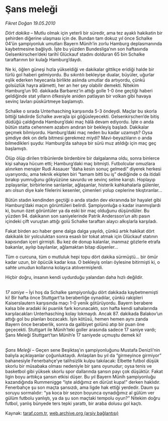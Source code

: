 # Şans meleği

*Fikret Doğan 19.05.2010*

<div class="yazi"><p><i>Dört dakika</i> – Mutlu olmak için yeterli bir süredir, ama tez ayaklı hakikatin bir şehirden diğerine ulaşması için de. Bundan tam dokuz yıl önce Schalke 04’ün şampiyonluk umutları Bayern Münih’in zorlu Hamburg deplasmanında kaybetmesine bağlıydı. İşte bu yüzden Bundesliga’nın son haftasında Gelsenkirschen’deki tarihî Glückauf stadını dolduran 65 bin Schalke taraftarının bir kulağı Hamburg’daydı.</p>
<p>Ne ki, öğlen güneşi hızla yükseldiği ve dakikalar gittikçe eridiği halde bir türlü gol haberi gelmiyordu. Bu sıkıntılı bekleyişe dualar, büyüler, uğurlar eşlik ederken heyecanla birlikte aslında umutlar da artıyordu, çünkü golsüzlük hayra alâmetti, her an her şey olabilir demekti. Nitekim Hamburg’un 90. dakikada Barbarez’in attığı golle 1-0 öne geçtiği haberi geldiğinde stat yılların öfkesiyle aniden patlayan bir volkan gibi havaya sevinç lavları püskürtmeye başlamıştı.</p>
<p>Schalke o sırada Unterhasching karşısında 5-3 öndeydi. Maçlar bu skorla bittiği takdirde Schalke averajla ipi göğüsleyecekti. Gelsenkirschen’de bitiş düdüğü çaldığında Hamburg’daki maç hâlâ devam ediyordu. İşte o anda bütün statta cehennem azabını andıran bir bekleyiş başladı. Dakikalar geçmek bilmiyordu. Hamburg’daki maç neden bu kadar uzamıştı? Oysa şimdiye dek on defa bitmesi gerekmez miydi? Mavi-beyazlıların o anda bilmedikleri şuydu: Hamburg’da sahaya bir sürü muz atıldığı için maç geç başlamıştı.</p>
<p>Ölüp ölüp dirilen tribünlerde birdenbire bir dalgalanma oldu, sonra binlerce kişi sahaya hücum etti; Hamburg’daki maç bitmişti. Futbolcular omuzlara alınırken menajer Rudi Assauer “daha kesin sonuç gelmedi” diyerek herkesi uyarıyordu, ama teknik ekipten biri “tamam bitti bu iş” dediğinde o da itidali bırakıp yumruğunu gökyüzüne savurdu ve sevinç seline karıştı. Hoplayıp zıplayanlar, birbirlerine sarılanlar, ağlaşanlar, histerik kahkahalarla gülenler, anı olsun diye kale filelerini kesenler, çimenleri yolup ceplerine tıkıştıranlar... </p>
<p>Bütün stadın kendinden geçtiği o anda stadın dev ekranında bir hayalet gibi Hamburg’daki maçın görüntüleri belirdi. Şampiyonluğa o kadar inanmışlardı ki, bunun özet görüntüler ya da eski bir maç olduğunu düşündüler. Bu yüzden 94. dakikanın son saniyelerinde Patrik Andersson’un altı pasın içindeki çift vuruştan attığı golü Schalke taraftarı alaycı alkışlarla karşıladı.</p>
<p>Fakat birden acı haber gene dalga dalga yayıldı, çünkü artık hakikat dört dakikalık bir yolculuktan sonra esaslı bir tokat atmak için Glückauf statının kapısından içeri girmişti. Bu kez de donup kalanlar, inanmaz gözlerle etrafa bakanlar, ayılıp bayılanlar, ağlamaktan bitap düşenler...</p>
<p>Tüm o curcuna, tüm o mutluluk hepi topu dört dakika sürmüştü... bir ömür kadar uzun, bir öpücük kadar kısa. O bekleyiş onları öylesine bitirmişti ki, o sahte umudun kollarına kolayca atılıvermişlerdi.</p>
<p>Hiçbir doğru, insanın kendi uydurduğu yalandan daha hızlı değildir.</p>
<p><i><br/>17 saniye</i> – İyi hoş da Schalke şampiyonluğu dört dakikada kaybetmemişti ki! Bir hafta önce Stuttgart’ta beraberliğe oynadılar, çünkü rakipleri Kaiserslautern karşısında maçı 1-0 yenik götürüyordu. Bayern berabere kalsa bile aradaki iki puanlık fark korunacaktı, son hafta kendi sahalarında karşılacakları Unterhasching kolay lokmaydı. Ancak 87. dakikada Balakov’un attığı gol bu planları bozacaktı. İşin kötüsü, hemen hemen aynı zanda Bayern önce beraberlik, sonra da galibiyet golünü atıp bir puan öne geçecekti. Stuttgart ile Münih’teki goller arasında sadece 17 saniye vardı; Şans Meleği Stuttgart’tan Münih’e 17 saniyede uçmuştu demek ki!</p>
<p><i><br/>Şans Meleği </i>– Geçen sene Beşiktaş’ın şampiyonluğunu Mustafa Denizli’nin balıyla açıklayanlar çoğunluktaydı. Anlaşılan bu yıl da “girmeyince girmiyor” bahanesiyle Fenerbahçe’ye talihsizlik kulpu takılacak: Elbette futbol düşük skorlu bir müsabaka olması nedeniyle bir şans oyunudur; oysa tenis ve basketbol gibi yüksek skorlu spor dallarında şansın payı çok düşüktür. Fakat ligin boyu arttıkça şansın etkisi düşer. Bu yıl Bayern Münih şampiyonluğu kazandığında Rummenigge “işte aldığımız en dürüst kupa!” derken haklıdır. Fenerbahçe şu son maçta şansızdı, ama ligde hak ettiği yerdedir. Daum şu soruyu sormalıdır: “ya koca bir sezon boyunca oynadığımız al gülüm ver gülüm futbolu yanlıştı, ya da şu son maçtaki tempolu oyun?” Nitekim doğru futbol, yanlış bünyede ters tepki yarattı, bir araba dolusu gol kaçtı.</p></div>

Kaynak: [taraf.com.tr](http://www.taraf.com.tr:80/fikret-dogan/makale-sans-melegi.htm), [web.archive.org (arşiv bağlantısı)](http://web.archive.org/web/20100521120402/http://www.taraf.com.tr:80/fikret-dogan/makale-sans-melegi.htm)

